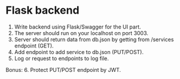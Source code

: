 # Flask backend

1. Write backend using Flask/Swagger for the UI part. 
2. The server should run on your localhost on port 3003.
3. Server should return data from db.json by getting from /services endpoint (GET).
4. Add endpoint to add service to db.json (PUT/POST).
5. Log or request to endpoints to log file.

Bonus:
6. Protect PUT/POST endpoint by JWT.


